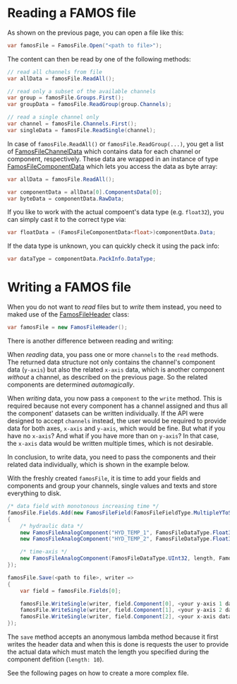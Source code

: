 # Reading a FAMOS file

As shown on the previous page, you can open a file like this:

```cs
var famosFile = FamosFile.Open("<path to file>");
```

The content can then be read by one of the following methods:

```cs
// read all channels from file
var allData = famosFile.ReadAll();

// read only a subset of the available channels
var group = famosFile.Groups.First();
var groupData = famosFile.ReadGroup(group.Channels);

// read a single channel only
var channel = famosFile.Channels.First();
var singleData = famosFile.ReadSingle(channel);
```

In case of `famosFile.ReadAll()` or `famosFile.ReadGroup(...)`, you get a list of [FamosFileChannelData](xref:ImcFamosFile.FamosFileChannelData) which contains data for each channel or component, respectively. These data are wrapped in an instance of type [FamosFileComponentData](xref:ImcFamosFile.FamosFileComponentData) which lets you access the data as byte array:

```cs
var allData = famosFile.ReadAll();

var componentData = allData[0].ComponentsData[0];
var byteData = componentData.RawData;
```

If you like to work with the actual compoent's data type (e.g. `float32`), you can simply cast it to the correct type via:

```cs
var floatData = (FamosFileComponentData<float>)componentData.Data;
```

If the data type is unknown, you can quickly check it using the pack info:

```cs
var dataType = componentData.PackInfo.DataType;
```

# Writing a FAMOS file

When you do not want to _read_ files but to _write_ them instead, you need to maked use of the [FamosFileHeader](xref:ImcFamosFile.FamosFileHeader) class:

```cs
var famosFile = new FamosFileHeader();
```
There is another difference between reading and writing:

When _reading_ data, you pass one or more `channels` to the `read` methods. The returned data structure not only contains the channel's component data (`y-axis`) but also the related `x-axis` data, which is another component _without_ a channel, as described on the previous page. So the related components are determined _automagically_.

When _writing_ data, you now pass a `component` to the `write` method. This is required because not every component has a channel assigned and thus all the component' datasets can be written individually. If the API were designed to accept `channels` instead, the user would be required to provide data for both axes, `x-axis` and `y-axis`, which would be fine. But what if you have no `x-axis`? And what if you have more than on `y-axis`? In that case, the `x-axis` data would be written multiple times, which is not desirable.

In conclusion, to write data, you need to pass the components and their related data individually, which is shown in the example below.

With the freshly created `famosFile`, it is time to add your fields and components and group your channels, single values and texts and store everything to disk.

```cs
/* data field with monotonous increasing time */
famosFile.Fields.Add(new FamosFileField(FamosFileFieldType.MultipleYToSingleMonotonousTime, new List<FamosFileComponent>()
{
    /* hydraulic data */
    new FamosFileAnalogComponent("HYD_TEMP_1", FamosFileDataType.Float32, length: 10),
    new FamosFileAnalogComponent("HYD_TEMP_2", FamosFileDataType.Float32, length: 10),

    /* time-axis */
    new FamosFileAnalogComponent(FamosFileDataType.UInt32, length, FamosFileComponentType.Secondary),
});

famosFile.Save(<path to file>, writer =>
{
    var field = famosFile.Fields[0];

    famosFile.WriteSingle(writer, field.Component[0], <your y-axis 1 data>);
    famosFile.WriteSingle(writer, field.Component[1], <your y-axis 2 data>);
    famosFile.WriteSingle(writer, field.Component[2], <your x-axis data>);
});
```

The `save` method accepts an anonymous lambda method because it first writes the header data and when this is done is requests the user to provide the actual data which must match the length you specified during the component defition (`length: 10`).

See the following pages on how to create a more complex file.